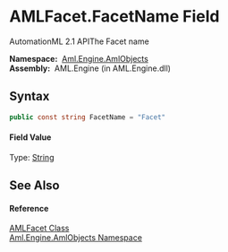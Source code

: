 AMLFacet.FacetName Field
========================
AutomationML 2.1 APIThe Facet name

  **Namespace:**  [Aml.Engine.AmlObjects][1]  
  **Assembly:**  AML.Engine (in AML.Engine.dll)

Syntax
------

```csharp
public const string FacetName = "Facet"
```

#### Field Value
Type: [String][2]

See Also
--------

#### Reference
[AMLFacet Class][3]  
[Aml.Engine.AmlObjects Namespace][1]  

[1]: ../README.md
[2]: https://docs.microsoft.com/dotnet/api/system.string
[3]: README.md
[4]: https://www.automationml.org
[5]: ../../icons/logoShade.png